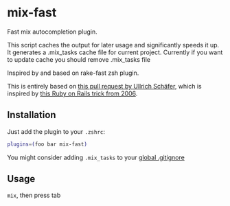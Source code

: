 # mix-fast

Fast mix autocompletion plugin.

This script caches the output for later usage and significantly speeds it up.
It generates a .mix_tasks cache file for current project. Currently if you want
to update cache you should remove .mix_tasks file

Inspired by and based on rake-fast zsh plugin.

This is entirely based on [this pull request by Ullrich Schäfer](https://github.com/robb/.dotfiles/pull/10/), which is inspired by [this Ruby on Rails trick from 2006](http://weblog.rubyonrails.org/2006/3/9/fast-mix-task-completion-for-zsh/).


## Installation

Just add the plugin to your `.zshrc`:

```bash
plugins=(foo bar mix-fast)
```

You might consider adding `.mix_tasks` to your [global .gitignore](https://help.github.com/articles/ignoring-files#global-gitignore)

## Usage

`mix`, then press tab
